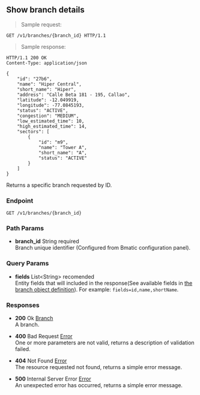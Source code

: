 
## Show branch details

> Sample request:

```http
GET /v1/branches/{branch_id} HTTP/1.1
```

> Sample response:

```http
HTTP/1.1 200 OK
Content-Type: application/json

{
    "id": "27b6",
    "name": "Hiper Central",
    "short_name": "Hiper",
    "address": "Calle Beta 181 - 195, Callao",
    "latitude": -12.049919,
    "longitude": -77.0845193,
    "status": "ACTIVE",
    "congestion": "MEDIUM",
    "low_estimated_time": 10,
    "high_estimated_time": 14,
    "sectors": [
        {
            "id": "m9",
            "name": "Tower A",
            "short_name": "A",
            "status": "ACTIVE"
        }
    ]
}
```

Returns a specific branch requested by ID.


### Endpoint

`GET /v1/branches/{branch_id}`

### Path Params

* **branch_id** <span class="param-type">String</span> <span class="required-param">required</span><br>
Branch unique identifier (Configured from Bmatic configuration panel).

### Query Params

* **fields** <span class="param-type">List\<String\></span> <span class="recomended-param">recomended</span><br>
Entity fields that will included in the response(See available fields in [the branch object definition](#branch)). For example: `fields=id,name,shortName`.

### Responses

* **200** <span class="verb-description">Ok</span> <span class="param-type">[Branch](#branch)</span><br>
A branch.

* **400** <span class="verb-description">Bad Request</span> <span class="param-type">[Error](#error)</span><br>
One or more parameters are not valid, returns a description of validation failed.

* **404** <span class="verb-description">Not Found</span> <span class="param-type">[Error](#error)</span><br>
The resource requested not found, returns a simple error message.

* **500** <span class="verb-description">Internal Server Error</span> <span class="param-type">[Error](#error)</span><br>
An unexpected error has occurred, returns a simple error message.
